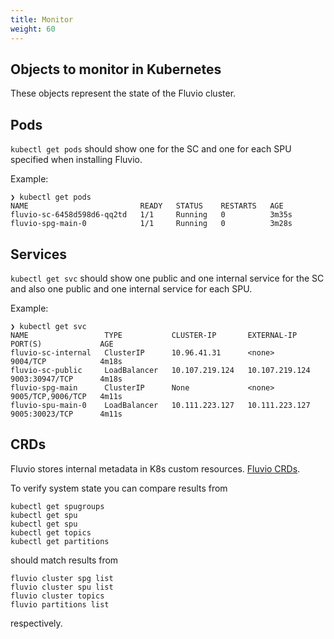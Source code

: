 ```yaml
---
title: Monitor
weight: 60
---
```


## Objects to monitor in Kubernetes
These objects represent the state of the Fluvio cluster.

## Pods
`kubectl get pods` should show one for the SC and one for each SPU specified when installing Fluvio.

Example:
```
❯ kubectl get pods
NAME                         READY   STATUS    RESTARTS   AGE
fluvio-sc-6458d598d6-qq2td   1/1     Running   0          3m35s
fluvio-spg-main-0            1/1     Running   0          3m28s
```

## Services
`kubectl get svc` should show one public and one internal service for the SC and also one public and one internal service for each SPU.

Example:
```
❯ kubectl get svc
NAME                 TYPE           CLUSTER-IP       EXTERNAL-IP      PORT(S)             AGE
fluvio-sc-internal   ClusterIP      10.96.41.31      <none>           9004/TCP            4m18s
fluvio-sc-public     LoadBalancer   10.107.219.124   10.107.219.124   9003:30947/TCP      4m18s
fluvio-spg-main      ClusterIP      None             <none>           9005/TCP,9006/TCP   4m11s
fluvio-spu-main-0    LoadBalancer   10.111.223.127   10.111.223.127   9005:30023/TCP      4m11s
```

## CRDs
Fluvio stores internal metadata in K8s custom resources. [Fluvio CRDs](../crd).

To verify system state you can compare results from 
```
kubectl get spugroups
kubectl get spu
kubectl get spu
kubectl get topics
kubectl get partitions
```
should match results from 
```
fluvio cluster spg list
fluvio cluster spu list
fluvio cluster topics
fluvio partitions list
```
respectively.
